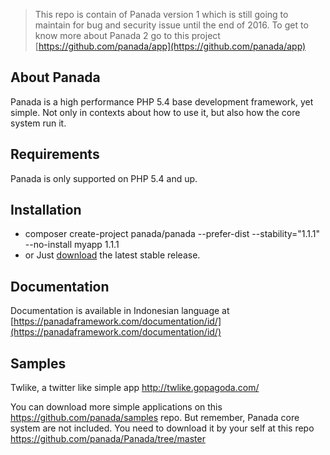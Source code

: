 > This repo is contain of Panada version 1 which is still going to maintain for bug and security issue until the end of 2016. To get to know more about Panada 2 go to this project [https://github.com/panada/app](https://github.com/panada/app)

About Panada
------------

Panada is a high performance PHP 5.4 base development framework, yet simple.
Not only in contexts about how to use it, but also how the core system run it.

Requirements
------------

Panada is only supported on PHP 5.4 and up.


Installation
------------

* composer create-project panada/panada --prefer-dist --stability="1.1.1" --no-install myapp 1.1.1
* or Just [download](https://github.com/panada/Panada/archive/1.1.1.tar.gz) the latest stable release.

Documentation
-------------

Documentation is available in Indonesian language at [https://panadaframework.com/documentation/id/](https://panadaframework.com/documentation/id/)

Samples
-------

Twlike, a twitter like simple app http://twlike.gopagoda.com/

You can download more simple applications on this https://github.com/panada/samples repo.
But remember, Panada core system are not included. You need to download it by your
self at this repo https://github.com/panada/Panada/tree/master
